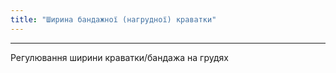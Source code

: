 ```yaml
---
title: "Ширина бандажної (нагрудної) краватки"
---
```


***

Регулювання ширини краватки/бандажа на грудях




